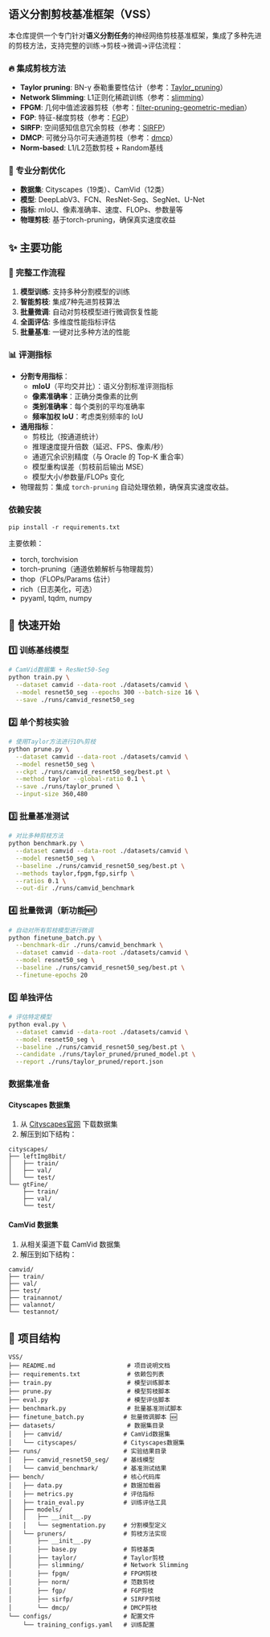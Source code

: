 ## 语义分割剪枝基准框架（VSS）

本仓库提供一个专门针对**语义分割任务**的神经网络剪枝基准框架，集成了多种先进的剪枝方法，支持完整的训练→剪枝→微调→评估流程：

### 🔥 集成剪枝方法
- **Taylor pruning**: BN-γ 泰勒重要性估计（参考：[Taylor_pruning](https://github.com/NVlabs/Taylor_pruning)）
- **Network Slimming**: L1正则化稀疏训练（参考：[slimming](https://github.com/liuzhuang13/slimming)）
- **FPGM**: 几何中值滤波器剪枝（参考：[filter-pruning-geometric-median](https://github.com/he-y/filter-pruning-geometric-median)）
- **FGP**: 特征-梯度剪枝（参考：[FGP](https://github.com/FGP-code/FGP)）
- **SIRFP**: 空间感知信息冗余剪枝（参考：[SIRFP](https://github.com/dywu98/SIRFP)）
- **DMCP**: 可微分马尔可夫通道剪枝（参考：[dmcp](https://github.com/zx55/dmcp)）
- **Norm-based**: L1/L2范数剪枝 + Random基线

### 🎯 专业分割优化
- **数据集**: Cityscapes（19类）、CamVid（12类）
- **模型**: DeepLabV3、FCN、ResNet-Seg、SegNet、U-Net
- **指标**: mIoU、像素准确率、速度、FLOPs、参数量等
- **物理剪枝**: 基于torch-pruning，确保真实速度收益

## ✨ 主要功能

### 🚀 完整工作流程
1. **模型训练**: 支持多种分割模型的训练
2. **智能剪枝**: 集成7种先进剪枝算法
3. **批量微调**: 自动对剪枝模型进行微调恢复性能
4. **全面评估**: 多维度性能指标评估
5. **批量基准**: 一键对比多种方法的性能

### 📊 评测指标
- **分割专用指标**：
  - **mIoU**（平均交并比）：语义分割标准评测指标
  - **像素准确率**：正确分类像素的比例
  - **类别准确率**：每个类别的平均准确率
  - **频率加权 IoU**：考虑类别频率的 IoU
- **通用指标**：
  - 剪枝比（按通道统计）
  - 推理速度提升倍数（延迟、FPS、像素/秒）
  - 通道冗余识别精度（与 Oracle 的 Top-K 重合率）
  - 模型重构误差（剪枝前后输出 MSE）
  - 模型大小/参数量/FLOPs 变化
- 物理裁剪：集成 `torch-pruning` 自动处理依赖，确保真实速度收益。

### 依赖安装

```
pip install -r requirements.txt
```

主要依赖：
- torch, torchvision
- torch-pruning（通道依赖解析与物理裁剪）
- thop（FLOPs/Params 估计）
- rich（日志美化，可选）
- pyyaml, tqdm, numpy

## 🚀 快速开始

### 1️⃣ 训练基线模型
```bash
# CamVid数据集 + ResNet50-Seg
python train.py \
  --dataset camvid --data-root ./datasets/camvid \
  --model resnet50_seg --epochs 300 --batch-size 16 \
  --save ./runs/camvid_resnet50_seg
```

### 2️⃣ 单个剪枝实验
```bash
# 使用Taylor方法进行10%剪枝
python prune.py \
  --dataset camvid --data-root ./datasets/camvid \
  --model resnet50_seg \
  --ckpt ./runs/camvid_resnet50_seg/best.pt \
  --method taylor --global-ratio 0.1 \
  --save ./runs/taylor_pruned \
  --input-size 360,480
```

### 3️⃣ 批量基准测试
```bash
# 对比多种剪枝方法
python benchmark.py \
  --dataset camvid --data-root ./datasets/camvid \
  --model resnet50_seg \
  --baseline ./runs/camvid_resnet50_seg/best.pt \
  --methods taylor,fpgm,fgp,sirfp \
  --ratios 0.1 \
  --out-dir ./runs/camvid_benchmark
```

### 4️⃣ 批量微调（新功能🆕）
```bash
# 自动对所有剪枝模型进行微调
python finetune_batch.py \
  --benchmark-dir ./runs/camvid_benchmark \
  --dataset camvid --data-root ./datasets/camvid \
  --model resnet50_seg \
  --baseline ./runs/camvid_resnet50_seg/best.pt \
  --finetune-epochs 20
```

### 5️⃣ 单独评估
```bash
# 评估特定模型
python eval.py \
  --dataset camvid --data-root ./datasets/camvid \
  --model resnet50_seg \
  --baseline ./runs/camvid_resnet50_seg/best.pt \
  --candidate ./runs/taylor_pruned/pruned_model.pt \
  --report ./runs/taylor_pruned/report.json
```

### 数据集准备

#### Cityscapes 数据集
1. 从 [Cityscapes官网](https://www.cityscapes-dataset.com/) 下载数据集
2. 解压到如下结构：
```
cityscapes/
├── leftImg8bit/
│   ├── train/
│   ├── val/
│   └── test/
└── gtFine/
    ├── train/
    ├── val/
    └── test/
```

#### CamVid 数据集
1. 从相关渠道下载 CamVid 数据集
2. 解压到如下结构：
```
camvid/
├── train/
├── val/
├── test/
├── trainannot/
├── valannot/
└── testannot/
```

## 📁 项目结构

```
VSS/
├── README.md                    # 项目说明文档
├── requirements.txt             # 依赖包列表
├── train.py                     # 模型训练脚本
├── prune.py                     # 模型剪枝脚本
├── eval.py                      # 模型评估脚本
├── benchmark.py                 # 批量基准测试脚本
├── finetune_batch.py           # 批量微调脚本 🆕
├── datasets/                    # 数据集目录
│   ├── camvid/                 # CamVid数据集
│   └── cityscapes/             # Cityscapes数据集
├── runs/                       # 实验结果目录
│   ├── camvid_resnet50_seg/    # 基线模型
│   └── camvid_benchmark/       # 基准测试结果
├── bench/                      # 核心代码库
│   ├── data.py                 # 数据加载器
│   ├── metrics.py              # 评估指标
│   ├── train_eval.py           # 训练评估工具
│   ├── models/
│   │   ├── __init__.py
│   │   └── segmentation.py     # 分割模型定义
│   └── pruners/                # 剪枝方法实现
│       ├── __init__.py
│       ├── base.py             # 剪枝基类
│       ├── taylor/             # Taylor剪枝
│       ├── slimming/           # Network Slimming
│       ├── fpgm/               # FPGM剪枝
│       ├── norm/               # 范数剪枝
│       ├── fgp/                # FGP剪枝
│       ├── sirfp/              # SIRFP剪枝
│       └── dmcp/               # DMCP剪枝
└── configs/                    # 配置文件
    └── training_configs.yaml   # 训练配置
```
